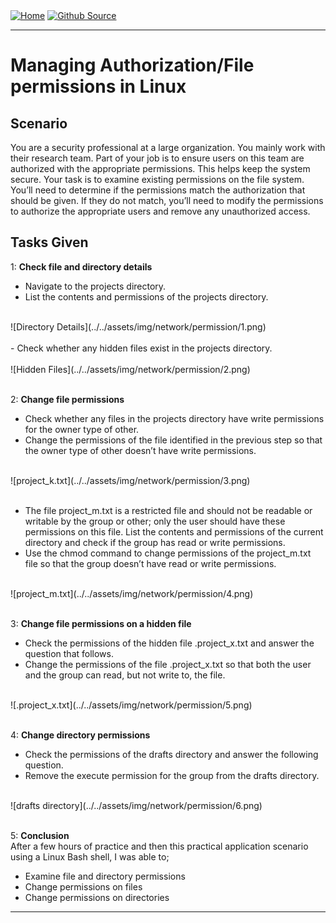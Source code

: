 <div style="display: inline-block;">
  <a href="https://breachopen.github.io/Chas-Riley/">
    <img src="https://img.shields.io/badge/Home-3ba0e6" alt="Home">
  </a>
</div>

<div style="display: inline-block;">
  <a href="https://github.com/BreachOpen/Chas-Riley/" target="_blank">
    <img src="https://img.shields.io/badge/Github_Source-3ba0e6" alt="Github Source">
  </a>
</div>

---

# Managing Authorization/File permissions in Linux

## Scenario
You are a security professional at a large organization. You mainly work with their research team. Part of your job is to ensure users on this team are authorized with the appropriate permissions. This helps keep the system secure. Your task is to examine existing permissions on the file system. You’ll need to determine if the permissions match the authorization that should be given. If they do not match, you’ll need to modify the permissions to authorize the appropriate users and remove any unauthorized access.

## Tasks Given
1: **Check file and directory details**<br />
- Navigate to the projects directory.
- List the contents and permissions of the projects directory.<br />
<br />
![Directory Details](../../assets/img/network/permission/1.png)<br />
<br />
- Check whether any hidden files exist in the projects directory.<br />
<br />
![Hidden Files](../../assets/img/network/permission/2.png)<br />
<br />

2: **Change file permissions**<br />
- Check whether any files in the projects directory have write permissions for the owner type of other.<br />
- Change the permissions of the file identified in the previous step so that the owner type of other doesn’t have write permissions.<br />
<br />
![project_k.txt](../../assets/img/network/permission/3.png)<br />
<br />

- The file project_m.txt is a restricted file and should not be readable or writable by the group or other; only the user should have these permissions on this file. List the contents and permissions of the current directory and check if the group has read or write permissions.<br />
- Use the chmod command to change permissions of the project_m.txt file so that the group doesn’t have read or write permissions.<br />
<br />
![project_m.txt](../../assets/img/network/permission/4.png)<br />
<br />

3: **Change file permissions on a hidden file**<br />
- Check the permissions of the hidden file .project_x.txt and answer the question that follows.<br />
- Change the permissions of the file .project_x.txt so that both the user and the group can read, but not write to, the file.<br />
<br />
 ![.project_x.txt](../../assets/img/network/permission/5.png)<br />
<br />

4: **Change directory permissions**<br />
- Check the permissions of the drafts directory and answer the following question.<br />
- Remove the execute permission for the group from the drafts directory.<br />
<br />
![drafts directory](../../assets/img/network/permission/6.png)<br />
<br />

5: **Conclusion**<br />
After a few hours of practice and then this practical application scenario using a Linux Bash shell, I was able to;
- Examine file and directory permissions
- Change permissions on files
- Change permissions on directories

--- 
